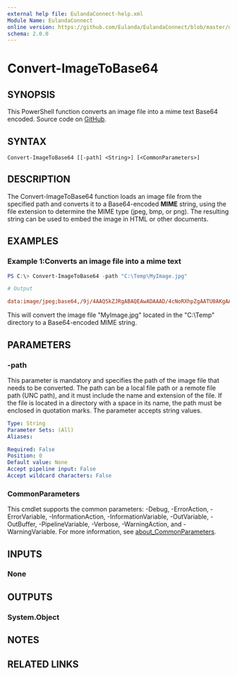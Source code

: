 ```yaml
---
external help file: EulandaConnect-help.xml
Module Name: EulandaConnect
online version: https://github.com/Eulanda/EulandaConnect/blob/master/docs/Convert-ImageToBase64.md
schema: 2.0.0
---
```


# Convert-ImageToBase64

## SYNOPSIS
This PowerShell function converts an image file into a mime text Base64 encoded. Source code on [GitHub](https://github.com/Eulanda/EulandaConnect/blob/master/source/public/Convert-ImageToBase64.ps1).

## SYNTAX

```
Convert-ImageToBase64 [[-path] <String>] [<CommonParameters>]
```

## DESCRIPTION
The Convert-ImageToBase64 function loads an image file from the specified path and converts it to a Base64-encoded **MIME** string, using the file extension to determine the MIME type (jpeg, bmp, or png). The resulting string can be used to embed the image in HTML or other documents.

## EXAMPLES

### Example 1:Converts an image file into a mime text
```powershell
PS C:\> Convert-ImageToBase64 -path "C:\Temp\MyImage.jpg"
```

```ini
# Output

data:image/jpeg;base64,/9j/4AAQSkZJRgABAQEAwADAAAD/4cNoRXhpZgAATU0AKgAAAAgACwEPAAIAAAAKAAAAkgEQAAIAAAAWAAAAnAESAAMAAAABAAEAAAEaAAUAAAABAAAAsgEbAAUAAAABAAAAugEoAAMAAAABAAIAAAExAAIAAAAmAAAAwgEyAAIAAAAUAAAA6AITAAMAAAABAAEAAIdpAAQAAAABAAAA/IglAAQAAAABAADCyAAAAABNaWNyb3NvZnQATHVta...
```

This will convert the image file "MyImage.jpg" located in the "C:\Temp" directory to a Base64-encoded MIME string.

## PARAMETERS

### -path
This parameter is mandatory and specifies the path of the image file that needs to be converted. The path can be a local file path or a remote file path (UNC path), and it must include the name and extension of the file. If the file is located in a directory with a space in its name, the path must be enclosed in quotation marks. The parameter accepts string values.

```yaml
Type: String
Parameter Sets: (All)
Aliases:

Required: False
Position: 0
Default value: None
Accept pipeline input: False
Accept wildcard characters: False
```

### CommonParameters
This cmdlet supports the common parameters: -Debug, -ErrorAction, -ErrorVariable, -InformationAction, -InformationVariable, -OutVariable, -OutBuffer, -PipelineVariable, -Verbose, -WarningAction, and -WarningVariable. For more information, see [about_CommonParameters](http://go.microsoft.com/fwlink/?LinkID=113216).

## INPUTS

### None

## OUTPUTS

### System.Object
## NOTES

## RELATED LINKS
